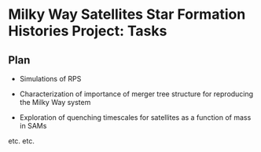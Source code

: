 # Milky Way Satellites Star Formation Histories Project: Tasks #

## Plan ##

* Simulations of RPS

* Characterization of importance of merger tree structure for reproducing the Milky Way system

* Exploration of quenching timescales for satellites as a function of mass in SAMs

etc. etc.
